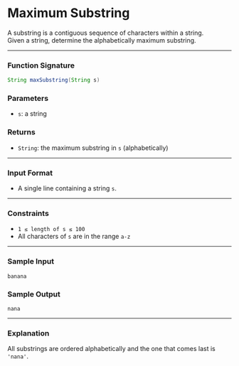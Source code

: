 # Maximum Substring

A substring is a contiguous sequence of characters within a string.  
Given a string, determine the alphabetically maximum substring.

---

### Function Signature

```java
String maxSubstring(String s)
```

### Parameters

- `s`: a string

### Returns

- `String`: the maximum substring in `s` (alphabetically)

---

### Input Format

- A single line containing a string `s`.

---

### Constraints

- `1 ≤ length of s ≤ 100`
- All characters of `s` are in the range `a-z`

---

### Sample Input

```
banana
```

### Sample Output

```
nana
```

---

### Explanation

All substrings are ordered alphabetically and the one that comes last is `'nana'`.